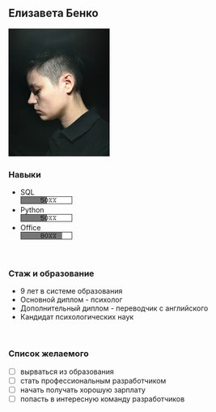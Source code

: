 ##  **Елизавета Бенко**

![](https://raw.githubusercontent.com/benli6/git_portfolio/main/images/me2.jpg)
<br/>

### **Навыки**
 
+ SQL  
  ![](https://raw.githubusercontent.com/benli6/git_portfolio/main/images/button.png)
+ Python   
  ![](https://raw.githubusercontent.com/benli6/git_portfolio/main/images/button.png)  
+ Office   
  ![](https://raw.githubusercontent.com/benli6/git_portfolio/main/images/button2.png)

<br/>

### **Стаж и образование**

* 9 лет в системе образования
* Основной диплом - психолог
* Дополнительный диплом - переводчик с английского
* Кандидат психологических наук

<br/>

### **Список желаемого**

- [ ] вырваться из образования
- [ ] стать профессиональным разработчиком
- [ ] начать получать хорошую зарплату
- [ ] попасть в интересную команду разработчиков
